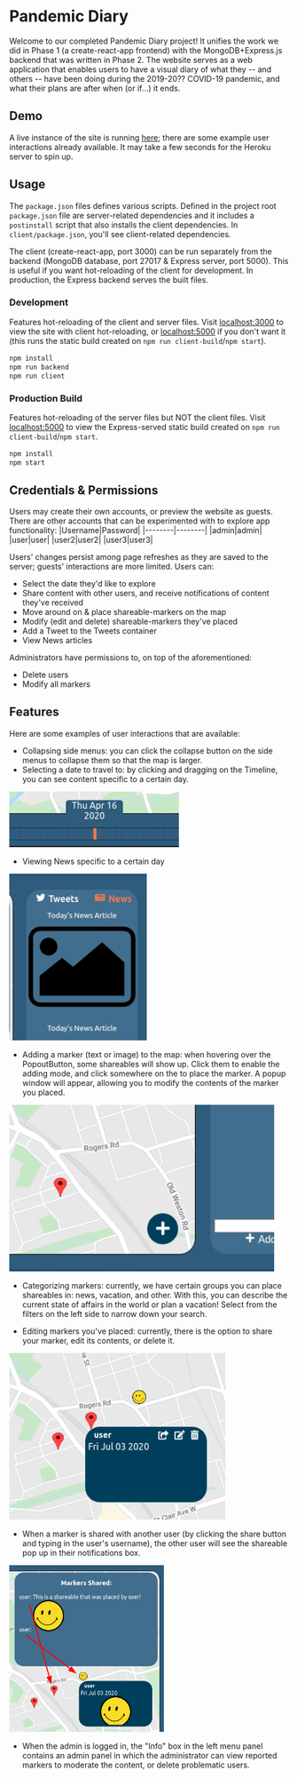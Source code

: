 # Pandemic Diary
Welcome to our completed Pandemic Diary project! It unifies the work we did in Phase 1 (a create-react-app frontend) with the MongoDB+Express.js backend that was written in Phase 2. The website serves as a web application that enables users to have a visual diary of what they -- and others -- have been doing during the 2019-20?? COVID-19 pandemic, and what their plans are after when (or if...) it ends.

## Demo
A live instance of the site is running [here](https://morning-sands-10234.herokuapp.com/); there are some example user interactions already available. It may take a few seconds for the Heroku server to spin up.

## Usage
The `package.json` files defines various scripts. Defined in the project root `package.json` file are server-related dependencies and it includes a `postinstall` script that also installs the client dependencies. In `client/package.json`, you'll see client-related dependencies.

The client (create-react-app, port 3000) can be run separately from the backend (MongoDB database, port 27017 & Express server, port 5000). This is useful if you want hot-reloading of the client for development. In production, the Express backend serves the built files. 
### Development
Features hot-reloading of the client and server files. Visit [localhost:3000](http://localhost:3000) to view the site with client hot-reloading, or [localhost:5000](http://localhost:5000) if you don't want it (this runs the static build created on `npm run client-build`/`npm start`).
```
npm install
npm run backend
npm run client
```
### Production Build
Features hot-reloading of the server files but NOT the client files. Visit [localhost:5000](http://localhost:5000) to view the Express-served static build created on `npm run client-build`/`npm start`. 
```
npm install
npm start
```
## Credentials & Permissions
Users may create their own accounts, or preview the website as guests. There are other accounts that can be experimented with to explore app functionality:
|Username|Password|
|--------|--------|
|admin|admin|
|user|user|
|user2|user2|
|user3|user3|

Users' changes persist among page refreshes as they are saved to the server; guests' interactions are more limited. Users can:
- Select the date they'd like to explore
- Share content with other users, and receive notifications of content they've received
- Move around on & place shareable-markers on the map
- Modify (edit and delete) shareable-markers they've placed
- Add a Tweet to the Tweets container
- View News articles

Administrators have permissions to, on top of the aforementioned:
- Delete users
- Modify all markers

## Features
Here are some examples of user interactions that are available:
- Collapsing side menus: you can click the collapse button on the side menus to collapse them so that the map is larger.
- Selecting a date to travel to: by clicking and dragging on the Timeline, you can see content specific to a certain day.
<img height="100" src="./client/public/timeline.png"/>

- Viewing News specific to a certain day
<img height="300" src="./client/public/news.png"/>

- Adding a marker (text or image) to the map: when hovering over the PopoutButton, some shareables will show up. Click them to enable the adding mode, and click somewhere on the to place the marker. A popup window will appear, allowing you to modify the contents of the marker you placed. 
<img height="300" src="./client/public/addingmarkers.gif"/>

- Categorizing markers: currently, we have certain groups you can place shareables in: news, vacation, and other. With this, you can describe the current state of affairs in the world or plan a vacation! Select from the filters on the left side to narrow down your search.

- Editing markers you've placed: currently, there is the option to share your marker, edit its contents, or delete it.
<img height="300" src="./client/public/editingmarkers.png"/>

- When a marker is shared with another user (by clicking the share button and typing in the user's username), the other user will see the shareable pop up in their notifications box.
<img height="300" src="./client/public/sharedmarkers.png"/>

- When the admin is logged in, the "Info" box in the left menu panel contains an admin panel in which the administrator can view reported markers to moderate the content, or delete problematic users.

